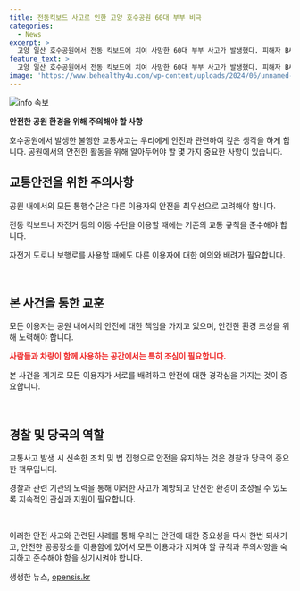 ```yaml
---
title: 전동킥보드 사고로 인한 고양 호수공원 60대 부부 비극
categories:
  - News
excerpt: >
  고양 일산 호수공원에서 전동 킥보드에 치여 사망한 60대 부부 사고가 발생했다. 피해자 B씨는 9일 만에 사망했고, 가해자로 의심되는 여고생 2명은 업무상과실치사상 혐의로 조사 중이다. 사건의 경위와 함께 공원 내 자전거 도로를 현행법상 도로로 볼 지 여부에 대해 관계 기관이 파악 중이다.
feature_text: >
  고양 일산 호수공원에서 전동 킥보드에 치여 사망한 60대 부부 사고가 발생했다. 피해자 B씨는 9일 만에 사망했고, 가해자로 의심되는 여고생 2명은 업무상과실치사상 혐의로 조사 중이다. 사건의 경위와 함께 공원 내 자전거 도로를 현행법상 도로로 볼 지 여부에 대해 관계 기관이 파악 중이다.
image: 'https://www.behealthy4u.com/wp-content/uploads/2024/06/unnamed-file.png'
---
```


<p><img src="https://www.behealthy4u.com/wp-content/uploads/2024/06/unnamed-file.png" alt="info 속보" /></p>

<p><b>안전한 공원 환경을 위해 주의해야 할 사항</b></p>

<p>호수공원에서 발생한 불행한 교통사고는 우리에게 안전과 관련하여 깊은 생각을 하게 합니다. 공원에서의 안전한 활동을 위해 알아두어야 할 몇 가지 중요한 사항이 있습니다.</p>

<h2 data-ke-size="size26">교통안전을 위한 주의사항</h2>

<p data-ke-size="size16">공원 내에서의 모든 통행수단은 다른 이용자의 안전을 최우선으로 고려해야 합니다.</p>

<p data-ke-size="size16">전동 킥보드나 자전거 등의 이동 수단을 이용할 때에는 기존의 교통 규칙을 준수해야 합니다.</p>

<p data-ke-size="size16">자전거 도로나 보행로를 사용할 때에도 다른 이용자에 대한 예의와 배려가 필요합니다.</p>

<p data-ke-size="size16">&nbsp;</p>

<h2 data-ke-size="size26">본 사건을 통한 교훈</h2>

<p data-ke-size="size16">모든 이용자는 공원 내에서의 안전에 대한 책임을 가지고 있으며, 안전한 환경 조성을 위해 노력해야 합니다.</p>

<p data-ke-size="size16"><b><span style="color: #ee2323;">사람들과 차량이 함께 사용하는 공간에서는 특히 조심이 필요합니다.</span></b></p>

<p data-ke-size="size16">본 사건을 계기로 모든 이용자가 서로를 배려하고 안전에 대한 경각심을 가지는 것이 중요합니다.</p>

<p data-ke-size="size16">&nbsp;</p>

<h2 data-ke-size="size26">경찰 및 당국의 역할</h2>

<p data-ke-size="size16">교통사고 발생 시 신속한 조치 및 법 집행으로 안전을 유지하는 것은 경찰과 당국의 중요한 책무입니다.</p>

<p data-ke-size="size16">경찰과 관련 기관의 노력을 통해 이러한 사고가 예방되고 안전한 환경이 조성될 수 있도록 지속적인 관심과 지원이 필요합니다.</p>

<p data-ke-size="size16">&nbsp;</p>

<p>이러한 안전 사고와 관련된 사례를 통해 우리는 안전에 대한 중요성을 다시 한번 되새기고, 안전한 공공장소를 이용함에 있어서 모든 이용자가 지켜야 할 규칙과 주의사항을 숙지하고 준수해야 함을 상기시켜야 합니다.</p>
생생한 뉴스, <a href="https://opensis.kr" rel="dofollow">opensis.kr</a>


